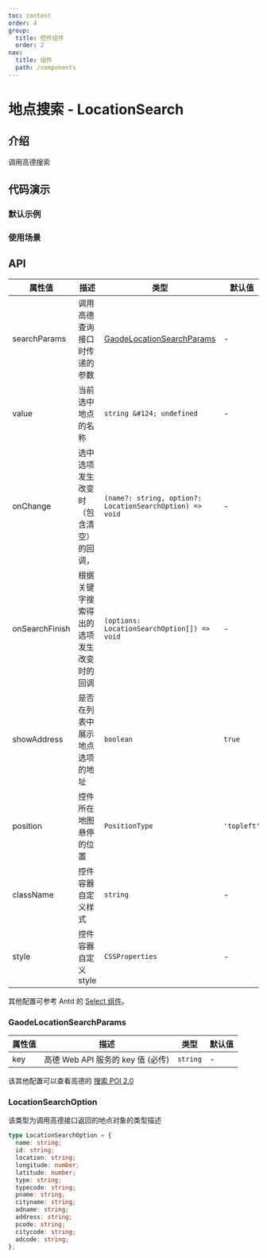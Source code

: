 ```yaml
---
toc: content
order: 4
group:
  title: 控件组件
  order: 2
nav:
  title: 组件
  path: /components
---
```


# 地点搜索 - LocationSearch

## 介绍

调用高德搜索

## 代码演示

### 默认示例

<code src="./demos/default.tsx" defaultShowCode compact></code>

### 使用场景

<code src="./demos/control.tsx" defaultShowCode compact></code>

## API

| 属性值 | 描述 | 类型 | 默认值 |
| --- | --- | --- | --- |
| searchParams | 调用高德查询接口时传递的参数 | [GaodeLocationSearchParams](#GaodeLocationSearchParams) | - |
| value | 当前选中地点的名称 | `string &#124; undefined` | - |
| onChange | 选中选项发生改变时（包含清空）的回调， | `(name?: string, option?: LocationSearchOption) => void` | - |
| onSearchFinish | 根据关键字搜索得出的选项发生改变时的回调 | `(options: LocationSearchOption[]) => void` | - |
| showAddress | 是否在列表中展示地点选项的地址 | `boolean` | `true` |
| position | 控件所在地图悬停的位置 | `PositionType` | `'topleft'` |
| className | 控件容器自定义样式 | `string` | - |
| style | 控件容器自定义 style | `CSSProperties` | - |

其他配置可参考 Antd 的 [Select 组件](https://ant.design/components/select-cn/#API)。

### GaodeLocationSearchParams

| 属性值 | 描述                              | 类型     | 默认值 |
| ------ | --------------------------------- | -------- | ------ |
| key    | 高德 Web API 服务的 key 值 (必传) | `string` | -      |

该其他配置可以查看高德的 [搜索 POI 2.0](https://lbs.amap.com/api/webservice/guide/api/newpoisearch)

### LocationSearchOption

该类型为调用高德接口返回的地点对象的类型描述

```ts
type LocationSearchOption = {
  name: string;
  id: string;
  location: string;
  longitude: number;
  latitude: number;
  type: string;
  typecode: string;
  pname: string;
  cityname: string;
  adname: string;
  address: string;
  pcode: string;
  citycode: string;
  adcode: string;
};
```
